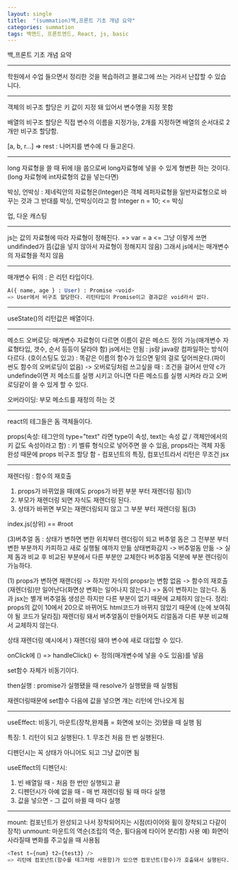 ```yaml
---
layout: single
title:  "(summation)백,프론트 기초 개념 요약"
categories: summation
tags: 백엔드, 프론트엔드, React, js, basic
---
```


백,프론트 기초 개념 요약

---

학원에서 수업 들으면서 정리한 것을 복습하려고 블로그에 쓰는 거라서 난잡할 수 있습니다.

---

객체의 비구조 할당은 키 값이 지정 돼 있어서 변수명을 지정 못함

배열의 비구조 할당은 직접 변수의 이름을 지정가능, 2개를 지정하면 배열의 순서대로 2개만 비구조 할당함.

[a, b, r...] => rest : 나머지를 변수에 다 들고온다.

---

long 자료형을 쓸 때 뒤에 l을 씀으로써 long자료형에 넣을 수 있게 형변환 하는 것이다.(long 자료형에 int자료형의 값을 넣는다면)

박싱, 언박싱 : 제네릭안의 자료형은(Integer)은 객체 
레퍼자료형을 일반자료형으로 바꾸는 것과 그 반대를 박싱, 언박싱이라고 함
Integer n = 10; <= 박싱

업, 다운 캐스팅

---

js는 값의 자료형에 따라 자료형이 정해진다. 
=> var = a <= 그냥 이렇게 쓰면 undifinded가 뜸(값을 넣지 않아서 자료형이 정해지지 않음)
그래서 js에서는 매개변수의 자료형을 적지 않음

---

매개변수 뒤의 : 은 리턴 타입이다. 

```sql
A({ name, age } : User) : Promise <void>
=> User에서 비구조 할당한다. 리턴타입이 Promise이고 결과값은 void라서 없다.
```

---

useState()의 리턴값은 배열이다.

---

메소드 오버로딩: 매개변수 자료형이 다르면 이름이 같은 메소드 정의 가능(매개변수 자료형타입, 갯수, 순서 등등이 달라야 함)
js에서는 안됨 : js랑 java랑 컴파일하는 방식이 다르다. (호이스팅도 있고) : 똑같은 이름의 함수가 있으면 밑의 걸로 덮어씌운다.(파이썬도 함수의 오버로딩이 없음)
-> 오버로딩처럼 쓰고싶을 때 : 조건을 걸어서 만약 c가 undefinde이면 저 메소드를 실행 시키고 아니면 다른 메소드를 실행 시켜라 라고 오버로딩같이 쓸 수 있게 할 수 있다.

오버라이딩: 부모 메소드를 재정의 하는 것

---

react의 테그들은 돔 객체들이다.

props(속성: 테그안의 type="text" 라면 type이 속성, text는 속성 값 / 객체안에서의 키 값도 속성이라고 함) : 키 벨류 형식으로 넣어주면 쓸 수 있음, props라는 객체
자동완성 때문에 props 비구조 할당 함 - 컴포넌트의 특징, 컴포넌트라서 리턴은 무조건 jsx

---

재렌더링 : 함수의 재호출
1. props가 바뀌었을 때(얘도 props가 바뀐 부분 부터 재렌더링 됨)(1)
2. 부모가 재렌더링 되면 자식도 재렌더링 된다.
3. 상태가 바뀌면 부모는 재랜더링되지 않고 그 부분 부터 재렌더링 됨(3)


index.js(상위) == #root


(3)버추얼 돔 : 상태가 변하면 변한 위치부터 렌더링이 되고 버추얼 돔은 그 전부분 부터 변한 부분까지 카피하고 새로 실행될 얘까지 만듦
상태변화감지 -> 버추얼돔 만듦 -> 실제 돔과 비교 후 비교된 부분에서 다른 부분만 교체한다
버추얼돔 덕분에 부분 렌더링이 가능하다.

(1) props가 변하면 재랜더링 -> 하지만 자식의 propsr는 변함 없음 -> 함수의 재호출(재렌더링)만 일어난다(화면상 변화는 일어나지 않는다.) => 돔이 변하지는 않는다. 돔과 jsx는 별개
버추얼돔 생성은 하지만 다른 부분이 없기 때문에 교체하지 않는다.
정리: props의 값이 10에서 20으로 바뀌어도 html코드가 바뀌지 않았기 때문에 (눈에 보여줘야 될 코드가 달라짐) 재렌더링 돼서 버추얼돔이 만들어져도 리얼돔과 다른 부분 비교해서 교체하지 않는다.

상태 재렌더링 예시에서 ) 재렌더링 돼야 변수에 새로 대입할 수 있다.

onClick에 () => handleClick() <- 정의(매개변수에 넣을 수도 있음)를 넣음

set함수 자체가 비동기이다.

then실행 : promise가 실행됐을 때 resolve가 실행됐을 때 실행됨

재렌더링때문에 set함수 다음에 값을 넣으면 걔는 리턴에 안나오게 됨

---

useEffect: 비동기, 마운트(장착,완제품 = 화면에 보이는 것)됐을 때 실행 됨

특징: 1. 리턴이 되고 실행된다.
        1. 무조건 처음 한 번 실행된다.
	    
디펜던시는 꼭 상태가 아니어도 되고 그냥 값이면 됨

useEffect의 디펜던시: 
1. 빈 배열일 때 - 처음 한 번만 실행되고 끝
2. 디펜던시가 아예 없을 때 - 매 번 재렌더링 될 때 마다 실행
3. 값을 넣으면 - 그 값이 바뀔 때 마다 실행

---

mount: 컴포넌트가 완성되고 나서 장착되어지는 시점(타이어와 휠이 장착되고 다같이 장착)
unmount: 마운트의 역순(조립의 역순, 휠다음에 타이어 분리함)
사용 예) 화면이 사라질때 변화를 주고싶을 때 사용됨 

```sql
<Test t={num} t2={test3} />
=> 리턴에 컴포넌트(함수를 테그처럼 사용함)가 있으면 컴포넌트(함수)가 호출돼서 실행된다.
```












